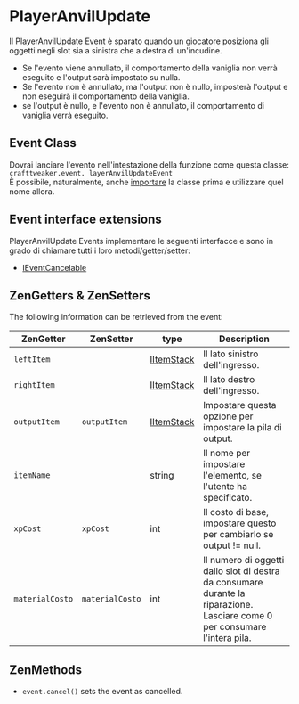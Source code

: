 # PlayerAnvilUpdate

Il PlayerAnvilUpdate Event è sparato quando un giocatore posiziona gli oggetti negli slot sia a sinistra che a destra di un'incudine.
 * Se l'evento viene annullato, il comportamento della vaniglia non verrà eseguito e l'output sarà impostato su nulla.
 * Se l'evento non è annullato, ma l'output non è nullo, imposterà l'output e non eseguirà il comportamento della vaniglia.
 * se l'output è nullo, e l'evento non è annullato, il comportamento di vaniglia verrà eseguito.

## Event Class
Dovrai lanciare l'evento nell'intestazione della funzione come questa classe:  
`crafttweaker.event. layerAnvilUpdateEvent`  
È possibile, naturalmente, anche [importare](/AdvancedFunctions/Import/) la classe prima e utilizzare quel nome allora.

## Event interface extensions
PlayerAnvilUpdate Events implementare le seguenti interfacce e sono in grado di chiamare tutti i loro metodi/getter/setter:

- [IEventCancelable](/Vanilla/Events/Events/IEventCancelable/)


## ZenGetters & ZenSetters
The following information can be retrieved from the event:

| ZenGetter       | ZenSetter       | type                                     | Description                                                                                                                 |
| --------------- | --------------- | ---------------------------------------- | --------------------------------------------------------------------------------------------------------------------------- |
| `leftItem`      |                 | [IItemStack](/Vanilla/Items/IItemStack/) | Il lato sinistro dell'ingresso.                                                                                             |
| `rightItem`     |                 | [IItemStack](/Vanilla/Items/IItemStack/) | Il lato destro dell'ingresso.                                                                                               |
| `outputItem`    | `outputItem`    | [IItemStack](/Vanilla/Items/IItemStack/) | Impostare questa opzione per impostare la pila di output.                                                                   |
| `itemName`      |                 | string                                   | Il nome per impostare l'elemento, se l'utente ha specificato.                                                               |
| `xpCost`        | `xpCost`        | int                                      | Il costo di base, impostare questo per cambiarlo se output != null.                                                         |
| `materialCosto` | `materialCosto` | int                                      | Il numero di oggetti dallo slot di destra da consumare durante la riparazione. Lasciare come 0 per consumare l'intera pila. |

## ZenMethods

- `event.cancel()` sets the event as cancelled.
